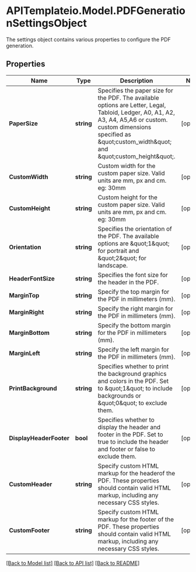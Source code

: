 # APITemplateio.Model.PDFGenerationSettingsObject
The settings object contains various properties to configure the PDF generation. 

## Properties

Name | Type | Description | Notes
------------ | ------------- | ------------- | -------------
**PaperSize** | **string** | Specifies the paper size for the PDF. The available options are Letter, Legal, Tabloid, Ledger, A0, A1, A2, A3, A4, A5,A6 or custom. custom dimensions specified as \&quot;custom_width\&quot; and \&quot;custom_height\&quot;.  | [optional] 
**CustomWidth** | **string** | Custom width for the custom paper size. Valid units are mm, px and cm. eg: 30mm  | [optional] 
**CustomHeight** | **string** | Custom height for the custom paper size. Valid units are mm, px and cm. eg: 30mm  | [optional] 
**Orientation** | **string** | Specifies the orientation of the PDF. The available options are \&quot;1\&quot; for portrait and \&quot;2\&quot; for landscape.  | [optional] 
**HeaderFontSize** | **string** | Specifies the font size for the header in the PDF.  | [optional] 
**MarginTop** | **string** | Specify the top margin for the PDF in millimeters (mm).  | [optional] 
**MarginRight** | **string** | Specify the right margin for the PDF in millimeters (mm).  | [optional] 
**MarginBottom** | **string** | Specify the bottom margin for the PDF in millimeters (mm).  | [optional] 
**MarginLeft** | **string** | Specify the left margin for the PDF in millimeters (mm).  | [optional] 
**PrintBackground** | **string** | Specifies whether to print the background graphics and colors in the PDF. Set to \&quot;1\&quot; to include backgrounds or \&quot;0\&quot; to exclude them.  | [optional] 
**DisplayHeaderFooter** | **bool** | Specifies whether to display the header and footer in the PDF. Set to true to include the header and footer or false to exclude them.  | [optional] 
**CustomHeader** | **string** | Specify custom HTML markup for the headerof the PDF. These properties should contain valid HTML markup, including any necessary CSS styles.  | [optional] 
**CustomFooter** | **string** | Specify custom HTML markup for the footer of the PDF. These properties should contain valid HTML markup, including any necessary CSS styles.  | [optional] 

[[Back to Model list]](../README.md#documentation-for-models) [[Back to API list]](../README.md#documentation-for-api-endpoints) [[Back to README]](../README.md)

